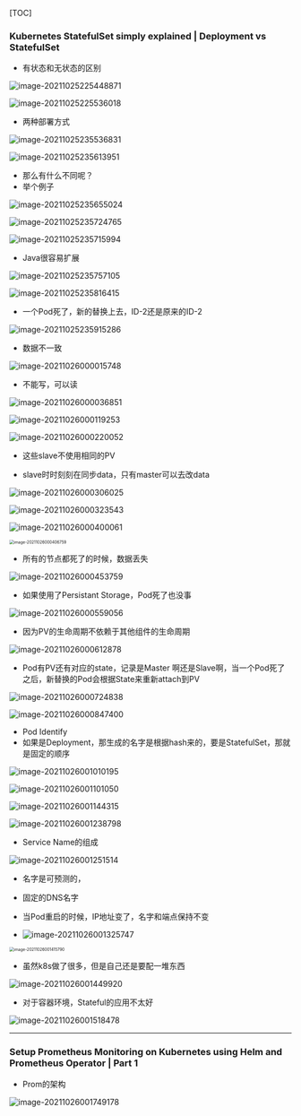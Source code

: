 [TOC]

### Kubernetes StatefulSet simply explained | Deployment vs StatefulSet

- 有状态和无状态的区别

![image-20211025225448871](https://tva1.sinaimg.cn/large/008i3skNly1gvry5ggzz6j31kb0u0ad6.jpg)



![image-20211025225536018](https://tva1.sinaimg.cn/large/008i3skNly1gvry69uxrkj31hq0u0dj9.jpg)

- 两种部署方式

![image-20211025235536831](https://tva1.sinaimg.cn/large/008i3skNly1gvrzwpyqcdj31g30u0tc4.jpg)



![image-20211025235613951](https://tva1.sinaimg.cn/large/008i3skNly1gvrzxd9yeoj30t80bs3yz.jpg)



- 那么有什么不同呢？
- 举个例子

![image-20211025235655024](https://tva1.sinaimg.cn/large/008i3skNly1gvrzy33gzij31kp0u0gp6.jpg)

![image-20211025235724765](https://tva1.sinaimg.cn/large/008i3skNly1gvrzylbr4kj31jo0u077u.jpg)

![image-20211025235715994](https://tva1.sinaimg.cn/large/008i3skNly1gvrzyfp2blj31vw0mktby.jpg)

- Java很容易扩展

![image-20211025235757105](https://tva1.sinaimg.cn/large/008i3skNly1gvrzz5ffo0j31hg0u0adr.jpg)



![image-20211025235816415](https://tva1.sinaimg.cn/large/008i3skNly1gvrzzhn8m4j31or0u0n0l.jpg)



- 一个Pod死了，新的替换上去，ID-2还是原来的ID-2

![image-20211025235915286](https://tva1.sinaimg.cn/large/008i3skNly1gvs00i7eo6j31g60u0gox.jpg)

- 数据不一致

![image-20211026000015748](https://tva1.sinaimg.cn/large/008i3skNly1gvs01k29zej315y0u040y.jpg)

- 不能写，可以读

![image-20211026000036851](https://tva1.sinaimg.cn/large/008i3skNly1gvs01x3lzkj316z0u0mzl.jpg)



![image-20211026000119253](https://tva1.sinaimg.cn/large/008i3skNly1gvs02neoy8j31ch0u0dj6.jpg)



![image-20211026000220052](https://tva1.sinaimg.cn/large/008i3skNly1gvs03pso1bj31dh0u0djo.jpg)

- 这些slave不使用相同的PV

- slave时时刻刻在同步data，只有master可以去改data

![image-20211026000306025](https://tva1.sinaimg.cn/large/008i3skNly1gvs04ic2czj31c10u0n12.jpg)

![image-20211026000323543](https://tva1.sinaimg.cn/large/008i3skNly1gvs04t2irhj31ck03qdg5.jpg)

![image-20211026000400061](https://tva1.sinaimg.cn/large/008i3skNly1gvs05g004uj31da0u0q6q.jpg)

<img src="https://tva1.sinaimg.cn/large/008i3skNly1gvs05k6bc2j30je0yiq4h.jpg" alt="image-20211026000406759" style="zoom:50%;" />



- 所有的节点都死了的时候，数据丢失

![image-20211026000453759](https://tva1.sinaimg.cn/large/008i3skNly1gvs0j8xh08j31f10u0gr5.jpg)



- 如果使用了Persistant Storage，Pod死了也没事

![image-20211026000559056](https://tva1.sinaimg.cn/large/008i3skNly1gvs07i4a2lj318t0u0wit.jpg)

- 因为PV的生命周期不依赖于其他组件的生命周期

![image-20211026000612878](https://tva1.sinaimg.cn/large/008i3skNly1gvs07qtk4fj31rs064q3u.jpg)

- Pod有PV还有对应的state，记录是Master 啊还是Slave啊，当一个Pod死了之后，新替换的Pod会根据State来重新attach到PV

![image-20211026000724838](https://tva1.sinaimg.cn/large/008i3skNly1gvs08zvi79j31id0u0dic.jpg)



![image-20211026000847400](https://tva1.sinaimg.cn/large/008i3skNly1gvs0afbojdj31gb0u0go4.jpg)



- Pod Identify
- 如果是Deployment，那生成的名字是根据hash来的，要是StatefulSet，那就是固定的顺序

![image-20211026001010195](https://tva1.sinaimg.cn/large/008i3skNly1gvs0bveyaij31i30u0777.jpg)

![image-20211026001101050](https://tva1.sinaimg.cn/large/008i3skNly1gvs0cqzd1xj31d00u0q5o.jpg)



![image-20211026001144315](https://tva1.sinaimg.cn/large/008i3skNly1gvs0dil9d0j319v0u041b.jpg)



![image-20211026001238798](https://tva1.sinaimg.cn/large/008i3skNly1gvs0eg6f54j31k80u0ae4.jpg)

- Service Name的组成

![image-20211026001251514](https://tva1.sinaimg.cn/large/008i3skNly1gvs0envg0jj31jw0tywht.jpg)



- 名字是可预测的，
- 固定的DNS名字
- 当Pod重启的时候，IP地址变了，名字和端点保持不变

- ![image-20211026001325747](https://tva1.sinaimg.cn/large/008i3skNly1gvs0f94wepj318e0u0tb7.jpg)



<img src="https://tva1.sinaimg.cn/large/008i3skNly1gvs0g4gznpj30wu0u0wg6.jpg" alt="image-20211026001415790" style="zoom:50%;" />



- 虽然k8s做了很多，但是自己还是要配一堆东西

![image-20211026001449920](https://tva1.sinaimg.cn/large/008i3skNly1gvs0gq0t8mj315l0u0tca.jpg)



- 对于容器环境，Stateful的应用不太好

![image-20211026001518478](https://tva1.sinaimg.cn/large/008i3skNly1gvs0h7u89cj31f80u0gox.jpg)





----

### Setup Prometheus Monitoring on Kubernetes using Helm and Prometheus Operator | Part 1

- Prom的架构

![image-20211026001749178](https://tva1.sinaimg.cn/large/008i3skNly1gvs0jthsygj31fo0u0q6j.jpg)

